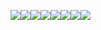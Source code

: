 [![](https://sourcerer.io/fame/tiennesdm/tiennesdm/comment-Box/images/0)](https://sourcerer.io/fame/tiennesdm/tiennesdm/comment-Box/links/0)[![](https://sourcerer.io/fame/tiennesdm/tiennesdm/comment-Box/images/1)](https://sourcerer.io/fame/tiennesdm/tiennesdm/comment-Box/links/1)[![](https://sourcerer.io/fame/tiennesdm/tiennesdm/comment-Box/images/2)](https://sourcerer.io/fame/tiennesdm/tiennesdm/comment-Box/links/2)[![](https://sourcerer.io/fame/tiennesdm/tiennesdm/comment-Box/images/3)](https://sourcerer.io/fame/tiennesdm/tiennesdm/comment-Box/links/3)[![](https://sourcerer.io/fame/tiennesdm/tiennesdm/comment-Box/images/4)](https://sourcerer.io/fame/tiennesdm/tiennesdm/comment-Box/links/4)[![](https://sourcerer.io/fame/tiennesdm/tiennesdm/comment-Box/images/5)](https://sourcerer.io/fame/tiennesdm/tiennesdm/comment-Box/links/5)[![](https://sourcerer.io/fame/tiennesdm/tiennesdm/comment-Box/images/6)](https://sourcerer.io/fame/tiennesdm/tiennesdm/comment-Box/links/6)[![](https://sourcerer.io/fame/tiennesdm/tiennesdm/comment-Box/images/7)](https://sourcerer.io/fame/tiennesdm/tiennesdm/comment-Box/links/7)
